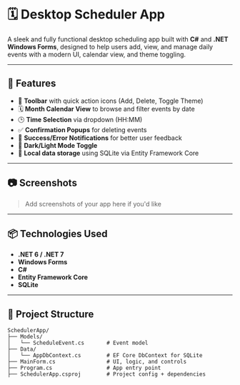# 🗓️ Desktop Scheduler App

A sleek and fully functional desktop scheduling app built with **C#** and **.NET Windows Forms**, designed to help users add, view, and manage daily events with a modern UI, calendar view, and theme toggling.

---

## 🚀 Features

- 🧰 **Toolbar** with quick action icons (Add, Delete, Toggle Theme)
- 🗓️ **Month Calendar View** to browse and filter events by date
- 🕒 **Time Selection** via dropdown (HH:MM)
- ✅ **Confirmation Popups** for deleting events
- 🔔 **Success/Error Notifications** for better user feedback
- 🌙 **Dark/Light Mode Toggle**
- 💾 **Local data storage** using SQLite via Entity Framework Core

---

## 📷 Screenshots

> Add screenshots of your app here if you'd like

---

## 📦 Technologies Used

- **.NET 6 / .NET 7**
- **Windows Forms**
- **C#**
- **Entity Framework Core**
- **SQLite**

---

## 📁 Project Structure

```plaintext
SchedulerApp/
├── Models/
│   └── ScheduleEvent.cs       # Event model
├── Data/
│   └── AppDbContext.cs        # EF Core DbContext for SQLite
├── MainForm.cs                # UI, logic, and controls
├── Program.cs                 # App entry point
├── SchedulerApp.csproj        # Project config + dependencies
